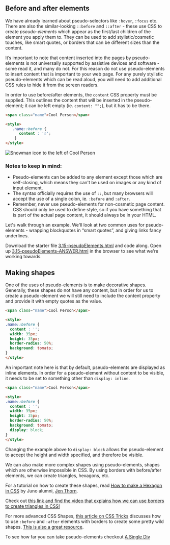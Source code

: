 ## Before and after elements

We have already learned about pseudo-selectors like `:hover`, `:focus` etc. There are also the similar-looking `::before` and `::after` - these use CSS to create _pseudo-elements_ which appear as the first/last children of the element you apply them to. They can be used to add stylistic/cosmetic touches, like smart quotes, or borders that can be different sizes than the content.

It’s important to note that content inserted into the pages by pseudo-elements is not universally supported by assistive devices and software - some read it, and many do not. For this reason do not use pseudo-elements to insert content that is important to your web page. For any purely stylistic pseudo-elements which can be read aloud, you will need to add additional CSS rules to hide it from the screen readers.

In order to use before/after elements, the `content` CSS property must be supplied. This outlines the content that will be inserted in the pseudo-element; it can be left empty (ie. `content: "";`), but it has to be there.

```html
<span class="name">Cool Person</span>

<style>
   .name::before {
      content : '☃';  
    }
</style>
```

![Snowman icon to the left of Cool Person](https://hychalknotes.s3.amazonaws.com/before-after-cool-person-snowman.png)  

### Notes to keep in mind:

* Pseudo-elements can be added to any element except those which are self-closing, which means they can't be used on images or any kind of input element.
* The syntax officially requires the use of `::`, but many browsers will accept the use of a single colon, ie. `:before` and `:after`.
* Remember, never use pseudo-elements for non-cosmetic page content. CSS should only be used to define style, so if you have something that is part of the actual page content, it should always be in your HTML.

Let's walk through an example. We'll look at two common uses for pseudo-elements - wrapping blockquotes in “smart quotes”, and giving links fancy underlines.

Download the starter file <a href="https://hychalknotes.s3.amazonaws.com/3.15-pseudoElements.html" class="exercise" download>3.15-pseudoElements.html</a> and code along. Open up <a href="https://hychalknotes.s3.amazonaws.com/3.15-pseudoElements-ANSWER.html" class="exercise" download>3.15-pseudoElements-ANSWER.html</a> in the browser to see what we're working towards.

## Making shapes
One of the uses of pseudo-elements is to make decorative shapes. Generally, these shapes do not have any content, but in order for us to create a pseudo-element we will still need to include the content property and provide it with empty quotes as the value.

```html
<span class="name">Cool Person</span>

<style>
.name::before {
  content : '';
  width: 35px;
  height: 35px;
  border-radius: 50%;  
  background: tomato;
}
</style>
```

An important note here is that by default, pseudo-elements are displayed as inline elements. In order for a pseudo-element without content to be visible, it needs to be set to something other than `display: inline`. 

```html
<span class="name">Cool Person</span>

<style>
.name::before {
  content : '';
  width: 35px;
  height: 35px;
  border-radius: 50%;  
  background: tomato;
  display: block;
}
</style>
```

Changing the example above to `display: block` allows the pseudo-element to accept the height and width specified, and therefore be visible.

We can also make more complex shapes using pseudo-elements, shapes which are otherwise impossible in CSS. By using borders with before/after elements, we can create triangles, hexagons, etc.

For a tutorial on how to create these shapes, read <a href="https://medium.com/@jenthorn_/how-to-make-a-hexagon-in-css-8ee61d5ebae5" target="_blank">How to make a Hexagon in CSS</a> by Juno alumni, <a href="http://jenthorn.ca" target="_blank">Jen Thorn</a>.

Check out <a href="https://css-tricks.com/animation-css-triangles-work/" target="_blank">this link and find the video that explains how we can use borders to create triangles in CSS!</a>

For more advanced CSS Shapes, <a href="https://css-tricks.com/examples/ShapesOfCSS/" target="_blank">this article on CSS Tricks</a> discusses how to use `:before` and `:after` elements with borders to create some pretty wild shapes. <a href="https://1stwebdesigner.com/css-shapes/" target="_blank">This is also a great resource</a>.

To see how far you can take pseudo-elements checkout <a href="https://a.singlediv.com/" target="_blank">A Single Div</a>
